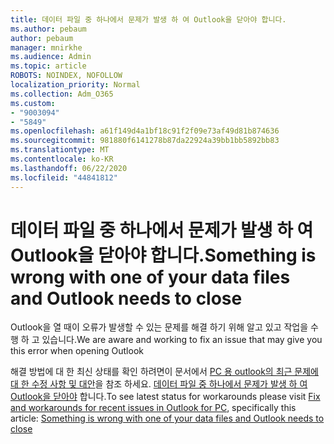 ```yaml
---
title: 데이터 파일 중 하나에서 문제가 발생 하 여 Outlook을 닫아야 합니다.
ms.author: pebaum
author: pebaum
manager: mnirkhe
ms.audience: Admin
ms.topic: article
ROBOTS: NOINDEX, NOFOLLOW
localization_priority: Normal
ms.collection: Adm_O365
ms.custom:
- "9003094"
- "5849"
ms.openlocfilehash: a61f149d4a1bf18c91f2f09e73af49d81b874636
ms.sourcegitcommit: 981880f6141278b87da22924a39bb1bb5892bb83
ms.translationtype: MT
ms.contentlocale: ko-KR
ms.lasthandoff: 06/22/2020
ms.locfileid: "44841812"
---
```

# <a name="something-is-wrong-with-one-of-your-data-files-and-outlook-needs-to-close"></a><span data-ttu-id="4c82a-102">데이터 파일 중 하나에서 문제가 발생 하 여 Outlook을 닫아야 합니다.</span><span class="sxs-lookup"><span data-stu-id="4c82a-102">Something is wrong with one of your data files and Outlook needs to close</span></span>

<span data-ttu-id="4c82a-103">Outlook을 열 때이 오류가 발생할 수 있는 문제를 해결 하기 위해 알고 있고 작업을 수행 하 고 있습니다.</span><span class="sxs-lookup"><span data-stu-id="4c82a-103">We are aware and working to fix an issue that may give you this error when opening Outlook</span></span>

<span data-ttu-id="4c82a-104">해결 방법에 대 한 최신 상태를 확인 하려면이 문서에서 [PC 용 outlook의 최근 문제에 대 한 수정 사항 및 대안](https://support.microsoft.com/office/ecf61305-f84f-4e13-bb73-95a214ac1230)을 참조 하세요. [데이터 파일 중 하나에서 문제가 발생 하 여 Outlook을 닫아야](https://support.microsoft.com/office/a3b59934-2446-4f2a-bd25-58f88188b9b2) 합니다.</span><span class="sxs-lookup"><span data-stu-id="4c82a-104">To see latest status for workarounds please visit  [Fix and workarounds for recent issues in Outlook for PC](https://support.microsoft.com/office/ecf61305-f84f-4e13-bb73-95a214ac1230), specifically this article: [Something is wrong with one of your data files and Outlook needs to close](https://support.microsoft.com/office/a3b59934-2446-4f2a-bd25-58f88188b9b2)</span></span>
